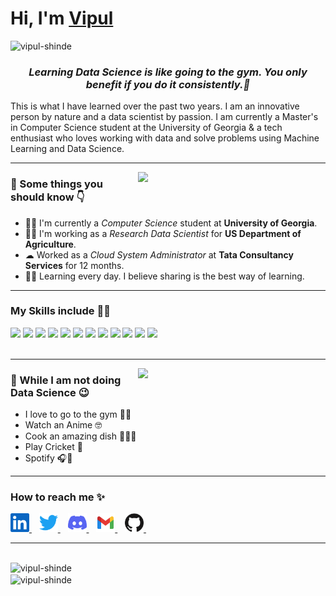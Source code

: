 <h1><strong>Hi, I'm <a href="https://vipulshinde.com">Vipul</a></strong></h1>

<div align="left"> 
    <img src="https://komarev.com/ghpvc/?username=vipul-shinde" alt="vipul-shinde"> 
</div>

<h3 align="center"><em>Learning Data Science is like going to the gym. You only benefit if you do it consistently.💯</em></h3>

<p>This is what I have learned over the past two years. I am an innovative person by nature and a data scientist by passion. I am currently a Master's in Computer Science student at the University of Georgia & a tech enthusiast who loves working with data and solve problems using Machine Learning and Data Science.</p>

<hr>
<img align="right" src="https://media.giphy.com/media/8DTnuPhxv0m4w/giphy.gif" width="300px">
<h3>🚀 Some things you should know 👇</h3>
<ul>
<li>👨‍💻 I'm currently a <em>Computer Science</em> student at <strong>University of Georgia</strong>.</li>
<li>👨‍🔬 I'm working as a <em>Research Data Scientist</em> for <strong>US Department of Agriculture</strong>.</li>
<li>☁  Worked as a <em>Cloud System Administrator</em> at <strong>Tata Consultancy Services</strong> for 12 months.</li>
<li>👨‍🎓 Learning every day. I believe sharing is the best way of learning.</li>
</ul>
<hr>

<h3>My Skills include 👨‍💻</h3>
<div>
    <img src="https://img.shields.io/badge/python-%2314354C.svg?style=for-the-badge&logo=python&logoColor=white">
    <img src="https://img.shields.io/badge/postgres-%23316192.svg?style=for-the-badge&logo=postgresql&logoColor=white">
    <img src="https://img.shields.io/badge/scikit--learn-%23F7931E.svg?style=for-the-badge&logo=scikit-learn&logoColor=white">
    <img src="https://img.shields.io/badge/pandas-%23150458.svg?style=for-the-badge&logo=pandas&logoColor=white">
    <img src="https://img.shields.io/badge/numpy-%23013243.svg?style=for-the-badge&logo=numpy&logoColor=white">
    <img src="https://img.shields.io/badge/TensorFlow-%23FF6F00.svg?style=for-the-badge&logo=TensorFlow&logoColor=white">
    <img src="https://img.shields.io/badge/PyTorch-%23EE4C2C.svg?style=for-the-badge&logo=PyTorch&logoColor=white">
    <img src="https://img.shields.io/badge/AWS-%23FF9900.svg?style=for-the-badge&logo=amazon-aws&logoColor=white">
    <img src="https://img.shields.io/badge/git-%23F05033.svg?style=for-the-badge&logo=git&logoColor=white">
    <img src="https://img.shields.io/badge/html5-%23E34F26.svg?style=for-the-badge&logo=html5&logoColor=white">
    <img src="https://img.shields.io/badge/css3-%231572B6.svg?style=for-the-badge&logo=css3&logoColor=white">
    <img src="https://img.shields.io/badge/bootstrap-%23563D7C.svg?style=for-the-badge&logo=bootstrap&logoColor=white">
</div>
<br>
<hr>

<img align="right" src="https://thumbs.gfycat.com/WigglyDopeyLeopardseal-max-1mb.gif" width="300px">
<h3>🦄 While I am not doing Data Science 😉</h3>
<ul>
    <li>I love to go to the gym 🏋️‍♂️</li>
    <li>Watch an Anime 🤓</li>
    <li>Cook an amazing dish 👨‍🍳😋</li>
    <li>Play Cricket 🏏</li>
    <li> Spotify 🎧💚</li>
</ul>
<hr>

<h3>How to reach me ✨</h3>
<div>
    <a href="https://www.linkedin.com/in/vipul-shinde/">
        <img src="assets\linkedin.svg" width="30px">
    </a>&nbsp;&nbsp;
    <a href="https://twitter.com/thevipulshinde/">
        <img src="assets\twitter.svg" width="30px">
    </a>&nbsp;&nbsp;
    <a href="https://discordapp.com/users/Vipul#6101/">
        <img src="assets\discord.svg" width="30px">
    </a>&nbsp;&nbsp;
    <a href="mailto: shindevipul205@gmail.com">
        <img src="assets\gmail.svg" width="30px">
    </a>&nbsp;&nbsp;
    <a href="https://github.com/vipul-shinde/">
        <img src="assets\github.svg" width="30px">
    </a>&nbsp;&nbsp;
</div>
<hr>
<br>
<div >
    <img align="left" src="https://github-readme-stats.vercel.app/api?username=vipul-shinde&count_private=true&show_icons=true&theme=radical"  width="400px" alt="vipul-shinde">
    &nbsp;&nbsp;
    &nbsp;&nbsp;
    <img align="center" src="https://github-readme-stats.vercel.app/api/top-langs/?username=vipul-shinde&layout=compact&theme=radical"  width="350px" alt="vipul-shinde">
</div>

